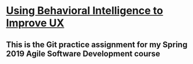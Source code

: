 # [Using Behavioral Intelligence to Improve UX](https://www.cmswire.com/customer-experience/using-behavioral-intelligence-to-improve-your-sites-user-experience/)

## This is the Git practice assignment for my Spring 2019 Agile Software Development course
